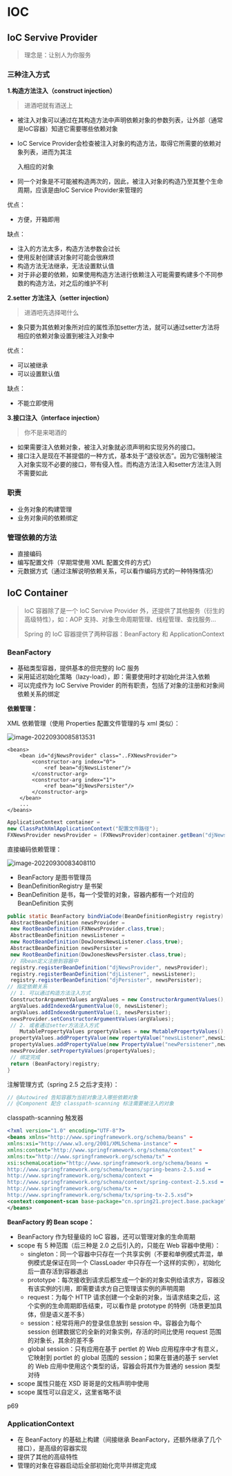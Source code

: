 # IOC



## IoC Servive Provider

> 理念是：让别人为你服务



### 三种注入方式

**1.构造方法注入（construct injection）**

> 进酒吧就有酒送上

- 被注入对象可以通过在其构造方法中声明依赖对象的参数列表，让外部（通常是IoC容器）知道它需要哪些依赖对象

- IoC Service Provider会检查被注入对象的构造方法，取得它所需要的依赖对象列表，进而为其注

  入相应的对象

- 同一个对象是不可能被构造两次的，因此，被注入对象的构造乃至其整个生命周期，应该是由IoC Service Provider来管理的

优点：

- 方便，开箱即用

缺点：

- 注入的方法太多，构造方法参数会过长
- 使用反射创建该对象时可能会很麻烦
- 构造方法无法继承，无法设置默认值
- 对于非必要的依赖，如果使用构造方法进行依赖注入可能需要构建多个不同参数的构造方法，对之后的维护不利



**2.setter 方法注入（setter injection）**

> 进酒吧先选择喝什么

- 象只要为其依赖对象所对应的属性添加setter方法，就可以通过setter方法将相应的依赖对象设置到被注入对象中

优点：

- 可以被继承
- 可以设置默认值

缺点：

- 不能立即使用



**3.接口注入（interface injection）**

> 你不是来喝酒的

- 如果需要注入依赖对象，被注入对象就必须声明和实现另外的接口。
- 接口注入是现在不甚提倡的一种方式，基本处于“退役状态”。因为它强制被注入对象实现不必要的接口，带有侵入性。而构造方法注入和setter方法注入则不需要如此



### 职责

- 业务对象的构建管理
- 业务对象间的依赖绑定



### 管理依赖的方法

- 直接编码
- 编写配置文件（早期常使用 XML 配置文件的方式）
- 元数据方式（通过注解说明依赖关系，可以看作编码方式的一种特殊情况）



## IoC Container

> IoC 容器除了是一个 IoC Servive Provider 外，还提供了其他服务（衍生的高级特性），如：AOP 支持、对象生命周期管理、线程管理、查找服务...
>
> Spring 的 IoC 容器提供了两种容器：BeanFactory 和 ApplicationContext



### BeanFactory

- 基础类型容器，提供基本的但完整的 IoC 服务
- 采用延迟初始化策略（lazy-load），即：需要使用时才初始化并注入依赖
- 可以完成作为 IoC Servive Provider 的所有职责，包括了对象的注册和对象间依赖关系的绑定



**依赖管理：**

XML 依赖管理（使用 Properties 配置文件管理的与 xml 类似）：

![image-20220930085813531](C:\MyDisk\B-Data\Record\Note\WorkingArea\CodingStudy\Springs\IOC.assets\image-20220930085813531.png)

```cml
<beans> 
	<bean id="djNewsProvider" class="..FXNewsProvider"> 
 		<constructor-arg index="0"> 
 			<ref bean="djNewsListener"/> 
 		</constructor-arg> 
		<constructor-arg index="1"> 
 			<ref bean="djNewsPersister"/> 
 		</constructor-arg> 
 	</bean> 
 	... 
</beans>
```

```java
ApplicationContext container =
new ClassPathXmlApplicationContext("配置文件路径"); 
FXNewsProvider newsProvider = (FXNewsProvider)container.getBean("djNewsProvider"); newsProvider.getAndPersistNews();
```

直接编码依赖管理：

![image-20220930083408110](C:\MyDisk\B-Data\Record\Note\WorkingArea\CodingStudy\Springs\IOC.assets\image-20220930083408110.png)

- BeanFactory 是图书管理员
- BeanDefinitionRegistry 是书架
- BeanDefinition 是书，每一个受管的对象，容器内都有一个对应的 BeanDefinition 实例

```java
public static BeanFactory bindViaCode(BeanDefinitionRegistry registry) { 
 AbstractBeanDefinition newsProvider =
 new RootBeanDefinition(FXNewsProvider.class,true); 
 AbstractBeanDefinition newsListener =
 new RootBeanDefinition(DowJonesNewsListener.class,true); 
 AbstractBeanDefinition newsPersister =
 new RootBeanDefinition(DowJonesNewsPersister.class,true); 
 // 将bean定义注册到容器中
 registry.registerBeanDefinition("djNewsProvider", newsProvider); 
 registry.registerBeanDefinition("djListener", newsListener); 
 registry.registerBeanDefinition("djPersister", newsPersister); 
// 指定依赖关系
 // 1. 可以通过构造方法注入方式
 ConstructorArgumentValues argValues = new ConstructorArgumentValues(); 
 argValues.addIndexedArgumentValue(0, newsListener); 
 argValues.addIndexedArgumentValue(1, newsPersister); 
 newsProvider.setConstructorArgumentValues(argValues); 
 // 2. 或者通过setter方法注入方式
    MutablePropertyValues propertyValues = new MutablePropertyValues(); 
 propertyValues.addPropertyValue(new ropertyValue("newsListener",newsListener)); 
 propertyValues.addPropertyValue(new PropertyValue("newPersistener",newsPersister)); 
 newsProvider.setPropertyValues(propertyValues); 
 // 绑定完成
 return (BeanFactory)registry; 
}
```

注解管理方式（spring 2.5 之后才支持）：

```java
// @Autowired 告知容器为当前对象注入哪些依赖对象 
// @Component 配合 classpath-scanning 标注需要被注入的对象
```

classpath-scanning 触发器

```XML
<?xml version="1.0" encoding="UTF-8"?> 
<beans xmlns="http://www.springframework.org/schema/beans" ➥
xmlns:xsi="http://www.w3.org/2001/XMLSchema-instance" ➥
xmlns:context="http://www.springframework.org/schema/context" ➥
xmlns:tx="http://www.springframework.org/schema/tx" ➥
xsi:schemaLocation="http://www.springframework.org/schema/beans ➥
http://www.springframework.org/schema/beans/spring-beans-2.5.xsd ➥
http://www.springframework.org/schema/context ➥
http://www.springframework.org/schema/context/spring-context-2.5.xsd ➥
http://www.springframework.org/schema/tx ➥
http://www.springframework.org/schema/tx/spring-tx-2.5.xsd">
<context:component-scan base-package="cn.spring21.project.base.package"/> 
</beans>
```



**BeanFactory 的 Bean scope：**

- BeanFactory 作为轻量级的 IoC 容器，还可以管理对象的生命周期
- scope 有 5 种范围（后三种是 2.0 之后引入的，只能在 Web 容器中使用）：
  - singleton：同一个容器中只存在一个共享实例（不要和单例模式弄混，单例模式是保证在同一个 ClassLoader 中只存在一个这样的实例），初始化后一直存活到容器退出
  - prototype：每次接收到请求后都生成一个新的对象实例给请求方，容器没有该实例的引用，即需要请求方自己管理该实例的声明周期
  - request：为每个 HTTP 请求创建一个全新的对象，当请求结束之后，这个实例的生命周期即告结束，可以看作是 prototype 的特例（场景更加具体，但是语义差不多）
  - session：经常将用户的登录信息放到 session 中。容器会为每个 session 创建数据它的全新的对象实例，存活的时间比使用 request 范围的对象长，其余的差不多
  - global session：只有应用在基于 pertlet 的 Web 应用程序中才有意义，它映射到 portlet 的 global 范围的 session；如果在普通的基于 servlet 的 Web 应用中使用这个类型的话，容器会将其作为普通的 session 类型对待
- scope 属性只能在 XSD 哥哥是的文档声明中使用
- scope 属性可以自定义，这里省略不谈

p69







### ApplicationContext

- 在 BeanFactory 的基础上构建（间接继承 BeanFactory，还额外继承了几个接口），是高级的容器实现
- 提供了其他的高级特性
- 管理的对象在容器启动后全部初始化完毕并绑定完成
